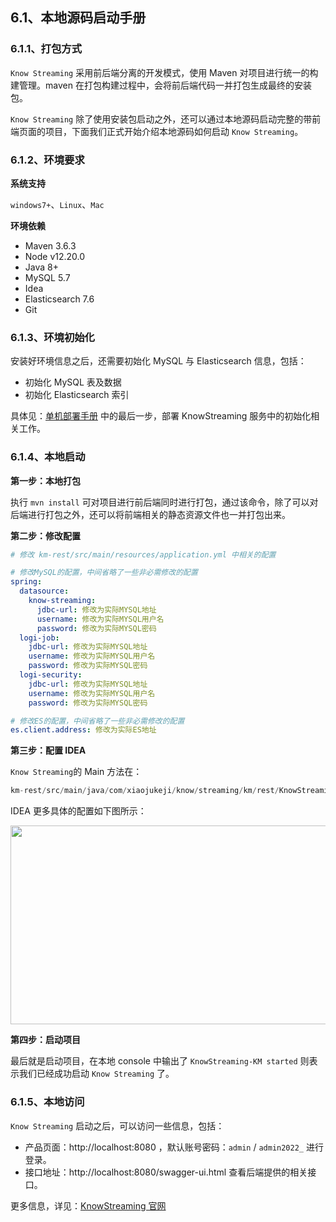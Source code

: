 ## 6.1、本地源码启动手册

### 6.1.1、打包方式

`Know Streaming` 采用前后端分离的开发模式，使用 Maven 对项目进行统一的构建管理。maven 在打包构建过程中，会将前后端代码一并打包生成最终的安装包。

`Know Streaming` 除了使用安装包启动之外，还可以通过本地源码启动完整的带前端页面的项目，下面我们正式开始介绍本地源码如何启动 `Know Streaming`。

### 6.1.2、环境要求

**系统支持**

`windows7+`、`Linux`、`Mac`

**环境依赖**

- Maven 3.6.3
- Node v12.20.0
- Java 8+
- MySQL 5.7
- Idea
- Elasticsearch 7.6
- Git

### 6.1.3、环境初始化

安装好环境信息之后，还需要初始化 MySQL 与 Elasticsearch 信息，包括：

- 初始化 MySQL 表及数据
- 初始化 Elasticsearch 索引

具体见：[单机部署手册](../install_guide/单机部署手册.md) 中的最后一步，部署 KnowStreaming 服务中的初始化相关工作。

### 6.1.4、本地启动

**第一步：本地打包**

执行 `mvn install` 可对项目进行前后端同时进行打包，通过该命令，除了可以对后端进行打包之外，还可以将前端相关的静态资源文件也一并打包出来。

**第二步：修改配置**

```yaml
# 修改 km-rest/src/main/resources/application.yml 中相关的配置

# 修改MySQL的配置，中间省略了一些非必需修改的配置
spring:
  datasource:
    know-streaming:
      jdbc-url: 修改为实际MYSQL地址
      username: 修改为实际MYSQL用户名
      password: 修改为实际MYSQL密码
  logi-job:
    jdbc-url: 修改为实际MYSQL地址
    username: 修改为实际MYSQL用户名
    password: 修改为实际MYSQL密码
  logi-security:
    jdbc-url: 修改为实际MYSQL地址
    username: 修改为实际MYSQL用户名
    password: 修改为实际MYSQL密码

# 修改ES的配置，中间省略了一些非必需修改的配置
es.client.address: 修改为实际ES地址
```

**第三步：配置 IDEA**

`Know Streaming`的 Main 方法在：

```java
km-rest/src/main/java/com/xiaojukeji/know/streaming/km/rest/KnowStreaming.java
```

IDEA 更多具体的配置如下图所示：

<p align="center">
<img src="http://img-ys011.didistatic.com/static/dc2img/do1_BW1RzgEMh4n6L4dL4ncl" width = "512" height = "318" div align=center />
</p>

**第四步：启动项目**

最后就是启动项目，在本地 console 中输出了 `KnowStreaming-KM started` 则表示我们已经成功启动 `Know Streaming` 了。

### 6.1.5、本地访问

`Know Streaming` 启动之后，可以访问一些信息，包括：

- 产品页面：http://localhost:8080 ，默认账号密码：`admin` / `admin2022_` 进行登录。
- 接口地址：http://localhost:8080/swagger-ui.html 查看后端提供的相关接口。

更多信息，详见：[KnowStreaming 官网](https://knowstreaming.com/)